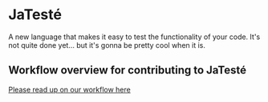 # JaTesté


A new language that makes it easy to test the functionality of your code. It's not quite done yet... but it's gonna be pretty cool when it is. 

Workflow overview for contributing to JaTesté
---------------------------------------------
[Please read up on our workflow here](https://github.com/jaredweiss/JaTeste/wiki/Beyond-basic-git)
